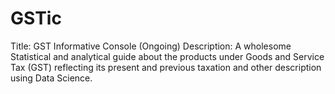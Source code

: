 # GSTic
Title: GST Informative Console (Ongoing) Description: A wholesome Statistical and analytical guide about the products under Goods and Service Tax (GST) reflecting its present and previous taxation and other description using Data Science.
